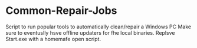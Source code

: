 # Common-Repair-Jobs
Script to run popular tools to automatically clean/repair a Windows PC
Make sure to eventuslly hsve offline updaters for fhe local binaries. 
Replsve Stsrt.exe with a homemafe open script. 
